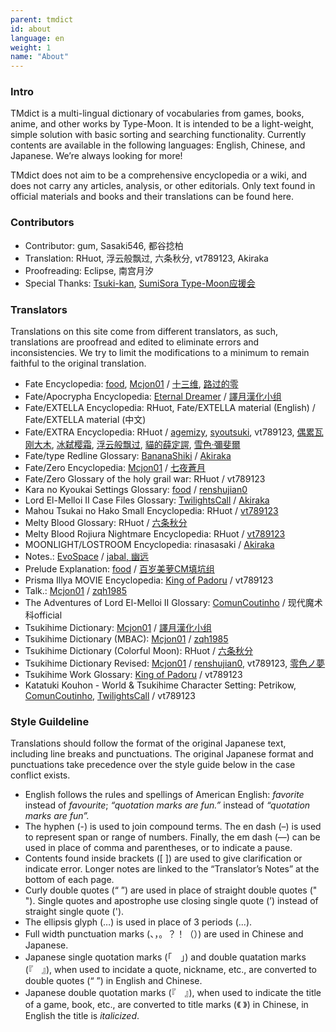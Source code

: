 ```yaml
---
parent: tmdict
id: about
language: en
weight: 1
name: "About"
---
```


### Intro

TMdict is a multi-lingual dictionary of vocabularies from games, books, anime, and other works by Type-Moon. It is intended to be a light-weight, simple solution with basic sorting and searching functionality. Currently contents are available in the following languages: English, Chinese, and Japanese. We’re always looking for more!

TMdict does not aim to be a comprehensive encyclopedia or a wiki, and does not carry any articles, analysis, or other editorials. Only text found in official materials and books and their translations can be found here.

### Contributors

- <span class="highlight">Contributor:</span> gum, Sasaki546, 都谷捻柏
- <span class="highlight">Translation:</span> RHuot, 浮云般飘过, 六条秋分, vt789123, Akiraka
- <span class="highlight">Proofreading:</span> Eclipse, 南宫月汐
- <span class="highlight">Special Thanks:</span> <a href="http://tsukikan.com/">Tsuki-kan</a>, <a href="https://bbs.sumisora.net/thread.php?fid=14">SumiSora Type-Moon应援会</a>

### Translators

Translations on this site come from different translators, as such, translations are proofread and edited to eliminate errors and inconsistencies. We try to limit the modifications to a minimum to remain faithful to the original translation.

- <span class="highlight">Fate Encyclopedia:</span>
  <a href="http://z13.invisionfree.com/Mobius_Space/index.php?act=idx">food</a>, <a href="http://forums.nrvnqsr.com/showthread.php/4880-Mcjon01-Translates-Things">Mcjon01</a> / <a href="http://tieba.baidu.com/f?kw=%D4%C2%D2%B9%D6%AE%BF%D5">十三维</a>, <a href="https://tieba.baidu.com/p/1504291610">路过的零</a>
- <span class="highlight">Fate/Apocrypha Encyclopedia:</span>
  <a href="https://fateapocryphathetranslation.wordpress.com/side-materials/fateapocrypha-material/">Eternal Dreamer</a> / <a href="https://bbs.sumisora.net/read.php?tid=11071116">譯月漢化小组</a>
- <span class="highlight">Fate/EXTELLA Encyclopedia:</span>
  RHuot, Fate/EXTELLA material (English) / Fate/EXTELLA material (中文)
- <span class="highlight">Fate/EXTRA Encyclopedia:</span>
  RHuot / <a href="https://tieba.baidu.com/p/2536360820">agemizy</a>, <a href="https://bbs.sumisora.net/read.php?tid=11051957">syoutsuki</a>, vt789123, <a href="https://tieba.baidu.com/p/5124843633">偶累瓦刚大木</a>, <a href="https://bbs.sumisora.net/read.php?tid=11045922">冰弑</a><a href="https://bbs.sumisora.net/read.php?tid=11070209">樱霜</a>, <a href="https://tieba.baidu.com/p/2558097923">浮云般飘过</a>, <a href="https://tieba.baidu.com/p/4861921746">貓的薛定諤</a>, <a href="https://home.gamer.com.tw/creationDetail.php?sn=2002017">雪色‧彌斐爾</a>
- <span class="highlight">Fate/type Redline Glossary:</span>
  <a href="https://www.reddit.com/user/BananaShiki">BananaShiki</a> / <a href="https://www.weibo.com/u/6537160863">Akiraka</a>
- <span class="highlight">Fate/Zero Encyclopedia:</span>
  <a href="http://forums.nrvnqsr.com/showthread.php/4880-Mcjon01-Translates-Things">Mcjon01</a> / <a href="http://home.gamer.com.tw/homeindex.php?owner=langrisseriv">七夜蒼月</a>
- <span class="highlight">Fate/Zero Glossary of the holy grail war:</span>
  RHuot / vt789123
- <span class="highlight">Kara no Kyoukai Settings Glossary:</span>
  <a href="http://z13.invisionfree.com/Mobius_Space/index.php?">food</a> / <a href="https://bbs.sumisora.net/read.php?tid=4458241">renshujian0</a>
- <span class="highlight">Lord El-Melloi II Case Files Glossary:</span>
  <a href="https://forums.nrvnqsr.com/showthread.php/5943-Lord-El-Melloi-II-Case-Files">TwilightsCall</a> / <a href="https://www.weibo.com/u/6537160863">Akiraka</a>
- <span class="highlight">Mahou Tsukai no Hako Small Encyclopedia:</span>
  RHuot / <a href="https://bbs.sumisora.net/read.php?tid=11077935">vt789123</a>
- <span class="highlight">Melty Blood Glossary:</span>
  RHuot / <a href="https://bbs.sumisora.net/read.php?tid=10974953">六条秋分</a>
- <span class="highlight">Melty Blood Rojiura Nightmare Encyclopedia:</span>
  RHuot / <a href="https://bbs.sumisora.net/read.php?tid=11077729">vt789123</a>
- <span class="highlight">MOONLIGHT/LOSTROOM Encyclopedia:</span>
  rinasasaki / <a href="https://www.weibo.com/u/6537160863">Akiraka</a>
- <span class="highlight">Notes.:</span>
  <a href="http://forums.nrvnqsr.com/showthread.php/73-Angel-Notes-Translation-by-Evospace?p=2315">EvoSpace</a> / <a href="http://tieba.baidu.com/p/122814195">jabal, 幽远</a>
- <span class="highlight">Prelude Explanation:</span>
  <a href="http://z13.invisionfree.com/Mobius_Space/index.php?">food</a> / <a href="https://bbs.popgo.org/bbs/read.php?tid=418222">百岁美萝CM填坑组</a>
- <span class="highlight">Prisma Illya MOVIE Encyclopedia:</span>
  <a href="https://www.reddit.com/user/King_of_Padoru">King of Padoru</a> / vt789123
- <span class="highlight">Talk.:</span>
  <a href="http://forums.nrvnqsr.com/showthread.php/4880-Mcjon01-Translates-Things">Mcjon01</a> / <a href="http://bbs.sumisora.net/read.php?tid=10946479#2831447">zqh1985</a>
- <span class="highlight">The Adventures of Lord El-Melloi II Glossary:</span>
  <a href="https://forums.nrvnqsr.com/showthread.php/5419-Lord-El-Melloi-II-Case-Files?p=3281356&viewfull=1#post3281356">ComunCoutinho</a> / 现代魔术科official
- <span class="highlight">Tsukihime Dictionary:</span>
  <a href="http://forums.nrvnqsr.com/showthread.php/4880-Mcjon01-Translates-Things">Mcjon01</a> / <a href="http://home.gamer.com.tw/homeindex.php?owner=typemercury">譯月漢化小组</a>
- <span class="highlight">Tsukihime Dictionary (MBAC):</span>
  <a href="http://forums.nrvnqsr.com/showthread.php/4880-Mcjon01-Translates-Things">Mcjon01</a> / <a href="https://bbs.sumisora.net/read.php?tid=10946479">zqh1985</a>
- <span class="highlight">Tsukihime Dictionary (Colorful Moon):</span>
  RHuot / <a href="https://bbs.sumisora.net/read.php?tid=10974953">六条秋分</a>
- <span class="highlight">Tsukihime Dictionary Revised:</span>
  <a href="http://forums.nrvnqsr.com/showthread.php/4880-Mcjon01-Translates-Things">Mcjon01</a> / <a href="http://www.lightnovel.cn/thread-33199-6-1.html">renshujian0</a>, vt789123, <a href="https://bbs.sumisora.net/read.php?tid=11002936">零色ノ夢</a>
- <span class="highlight">Tsukihime Work Glossary:</span>
  <a href="https://www.reddit.com/user/King_of_Padoru">King of Padoru</a> / vt789123
- <span class="highlight">Katatuki Kouhon - World & Tsukihime Character Setting:</span>
  Petrikow, <a href="https://www.reddit.com/u/ComunCoutinho/">ComunCoutinho</a>, <a href="https://forums.nrvnqsr.com/showthread.php/5943-Lord-El-Melloi-II-Case-Files">TwilightsCall</a> / vt789123

### Style Guildeline

Translations should follow the format of the original Japanese text, including line breaks and punctuations. The original Japanese format and punctuations take precedence over the style guide below in the case conflict exists.

- English follows the rules and spellings of American English: _favorite_ instead of _favourite_; _“quotation marks are fun.”_ instead of _“quotation marks are fun”._
- The hyphen (-) is used to join compound terms. The en dash (–) is used to represent span or range of numbers. Finally, the em dash (—) can be used in place of comma and parentheses, or to indicate a pause.
- Contents found inside brackets ([ ]) are used to give clarification or indicate error. Longer notes are linked to the “Translator’s Notes” at the bottom of each page.
- Curly double quotes (“ ”) are used in place of straight double quotes (" "). Single quotes and apostrophe use closing single quote (’) instead of straight single quote (').
- The ellipsis glyph (…) is used in place of 3 periods (...).
- Full width punctuation marks (、，。？！（）) are used in Chinese and Japanese.
- Japanese single quotation marks (「　」) and double quatation marks (『　』), when used to incidate a quote, nickname, etc., are converted to double quotes (“ ”) in English and Chinese.
- Japanese double quotation marks (『　』), when used to indicate the title of a game, book, etc., are converted to title marks (《 》) in Chinese, in English the title is _italicized_.
